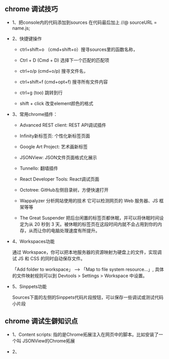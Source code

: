 ## chrome 调试技巧

- 1、把console内的代码添加到sources
  在代码最后加上    //@ sourceURL = name.js;

- 2、快捷键操作

  * ctrl+shift+o （cmd+shift+o）搜寻sources里的函数名称，

  * Ctrl + D (Cmd + D) 选择下一个匹配的匹配项

  * ctrl+o/p (cmd+o/p) 搜寻文件名，

  * ctrl+shift+f (cmd+opt+f) 搜寻所有文件内容

  * ctrl+g (too) 跳转到行

  * shift + click 改变element颜色的格式

- 3、常用chrome插件：

  + Advanced REST client: REST API调试插件

  + Infinity新标签页: 个性化新标签页面

  + Google Art Project: 艺术画新标签

  + JSONView: JSON文件页面格式化展示

  + Tunnello: 翻墙插件

  + React Developer Tools: React调试页面

  + Octotree: GitHub左侧目录树，方便快速打开

  + Wappalyzer 分析网站使用的技术 它可以检测网页的 Web 服务器、JS 框架等等

  + The Great Suspender 把后台闲置的标签页都休眠，并可以将休眠时间设定为从 20 秒到 3 天。被休眠的标签页在这段时间内就不会占用到你的内存，从而让你的电脑处理速度有所提升。

* 4、Workspaces功能

  通过 Workspace，你可以把本地服务器的资源映射为硬盘上的文件，实现调试 JS 和 CSS 的同时自动保存文件。  

  「Add folder to workspace」 --> 「Map to file system resource...」, 具体的文件映射规则可以到 Devtools > Settings > Workspace 中设置。  

* 5、Sinppets功能

  Sources下面的左侧的Sinppets代码片段按钮，可以保存一些调试或测试代码小片段


## chrome 调试生僻知识点

* 1、Content scripts: 指的是Chrome拓展注入在网页中的脚本。比如安装了一个叫 JSONView的Chrome拓展

* 2、
